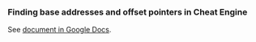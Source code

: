 ### Finding base addresses and offset pointers in Cheat Engine
See [document in Google Docs](https://docs.google.com/document/d/1oFDFa5Ww0irqzBeUkVzl0KTX6NxVxtGV5is3izvrSeo).
